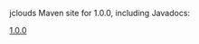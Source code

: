 jclouds Maven site for 1.0.0, including Javadocs:

[1.0.0](http://demobox.github.com/jclouds-maven-site-1.0.0/1.0.0/jclouds-multi/)